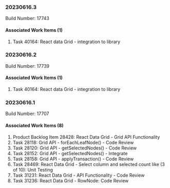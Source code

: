 ### **20230616.3**
Build Number: 17743 
#### Associated Work Items (1)
  1. Task 40164: React data Grid - integration to library
### **20230616.2**
Build Number: 17739 
#### Associated Work Items (1)
  1. Task 40164: React data Grid - integration to library
### **20230616.1**
Build Number: 17707 
#### Associated Work Items (8)
  1. Product Backlog Item 28428: React Data Grid - Grid API Functionality
  1. Task 28118: Grid API -  forEachLeafNode() - Code Review
  1. Task 28120: Grid API - getSelectedNodes() - Code Review
  1. Task 28152: Grid API - getSelectedNodes() - Integrate
  1. Task 28158: Grid API - applyTransaction() - Code Review
  1. Task 28469: React Data Grid - Select column and selected count like (3 of 10): Unit Testing
  1. Task 31231: React Data Grid - API Functionality - Code Review
  1. Task 31236: React Data Grid - RowNode: Code Review
